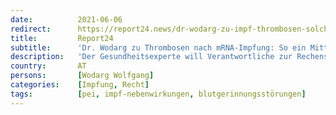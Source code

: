 ```yaml
---
date:          2021-06-06
redirect:      https://report24.news/dr-wodarg-zu-impf-thrombosen-solches-mittel-duerfte-nicht-am-markt-sein/
title:         Report24
subtitle:      'Dr. Wodarg zu Thrombosen nach mRNA-Impfung: So ein Mittel dürfte nicht am Markt sein!'
description:   'Der Gesundheitsexperte will Verantwortliche zur Rechenschaft ziehen. Das Paul Ehrlich Institut solle endlich nötige Forschungen durchführen.'
country:       AT
persons:       [Wodarg Wolfgang]
categories:    [Impfung, Recht]
tags:          [pei, impf-nebenwirkungen, blutgerinnungsstörungen]
---
```

